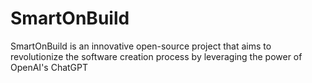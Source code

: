 # SmartOnBuild
SmartOnBuild is an innovative open-source project that aims to revolutionize the software creation process by leveraging the power of OpenAI's ChatGPT
